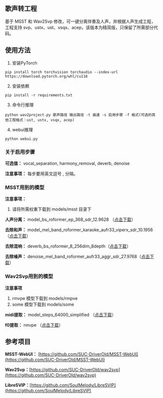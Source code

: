 ## 歌声转工程
基于 MSST 和 Wav2Svp 修改，可一键分离伴奏及人声，并根据人声生成工程，工程支持 svp、ustx、ust、vsqx、acep，该版本为精简版，只保留了所需部分代码。


## 使用方法
1. 安装PyTorch
```shell
pip install torch torchvision torchaudio --index-url https://download.pytorch.org/whl/cu118
```
2. 安装依赖
```shell
pip install -r requirements.txt
```
3. 命令行推理
```shell
python wav2project.py 歌声路径 输出路径 -t 曲速 -s 启用步骤 -f 格式(可选的其他工程格式：ust, ustx, vsqx, acep)
```

4. webui推理
```shell
python webui.py
```
### 关于启用步骤
**可选值：** vocal_separation, harmony_removal, deverb, denoise

**注意事项：** 每步要用英文逗号 , 分隔。

### MSST用到的模型
**注意事项：**
1. 请将所需权重下载到 models/msst 目录下 

**人声分离：** model_bs_roformer_ep_368_sdr_12.9628 （[点击下载](https://hf-mirror.com/KitsuneX07/Music_Source_Sepetration_Models/resolve/main/vocal_models/model_bs_roformer_ep_368_sdr_12.9628.ckpt)）

**去除和声：** model_mel_band_roformer_karaoke_aufr33_viperx_sdr_10.1956（[点击下载](https://hf-mirror.com/Sucial/Music_Source_Sepetration_Models/resolve/main/model_mel_band_roformer_karaoke_aufr33_viperx_sdr_10.1956.ckpt)）

**去除混响：** deverb_bs_roformer_8_256dim_8depth（[点击下载](https://hf-mirror.com/KitsuneX07/Music_Source_Sepetration_Models/resolve/main/vocal_models/deverb_bs_roformer_8_256dim_8depth.ckpt)）

**去除噪声：** denoise_mel_band_roformer_aufr33_aggr_sdr_27.9768（[点击下载](https://hf-mirror.com/KitsuneX07/Music_Source_Sepetration_Models/resolve/main/vocal_models/denoise_mel_band_roformer_aufr33_aggr_sdr_27.9768.ckpt)）

### Wav2Svp用到的模型
**注意事项**
1. rmvpe 模型下载到 models/rmpve
2. some 模型下载到 models/some
   
**midi提取：** model_steps_64000_simplified （[点击下载](https://github.com/openvpi/SOME/releases/tag/v0.0.1)）

**f0提取：** rmvpe （[点击下载](https://github.com/yxlllc/RMVPE/releases)）

## 参考项目
**MSST-WebUI：** [https://github.com/SUC-DriverOld/MSST-WebUI](https://github.com/SUC-DriverOld/MSST-WebUI)

**Wav2Svp：**[https://github.com/SUC-DriverOld/wav2svp](https://github.com/SUC-DriverOld/wav2svp)

**LibreSVIP：**[https://github.com/SoulMelody/LibreSVIP](https://github.com/SoulMelody/LibreSVIP)
